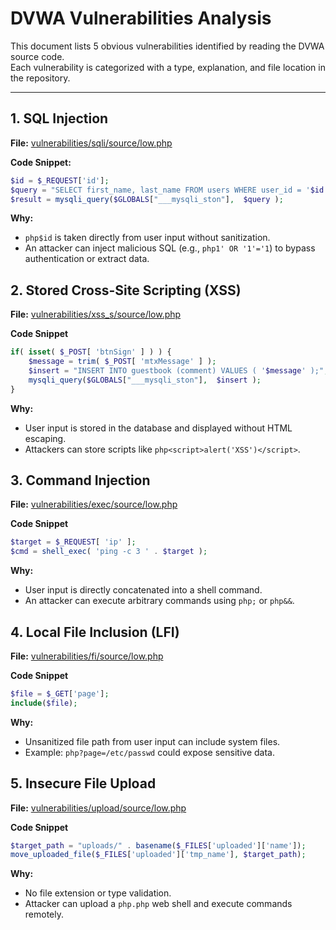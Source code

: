 # DVWA Vulnerabilities Analysis

This document lists 5 obvious vulnerabilities identified by reading the DVWA source code.  
Each vulnerability is categorized with a type, explanation, and file location in the repository.

---

## 1. SQL Injection
**File:** [vulnerabilities/sqli/source/low.php](https://github.com/digininja/DVWA/blob/master/vulnerabilities/sqli/source/low.php)

**Code Snippet:**  
```php
$id = $_REQUEST['id'];
$query = "SELECT first_name, last_name FROM users WHERE user_id = '$id';";
$result = mysqli_query($GLOBALS["___mysqli_ston"],  $query );
```

**Why:**
- ```php$id``` is taken directly from user input without sanitization.
- An attacker can inject malicious SQL (e.g., ```php1' OR '1'='1```) to bypass authentication or extract data.


## 2. Stored Cross-Site Scripting (XSS)
**File:** [vulnerabilities/xss_s/source/low.php](https://github.com/digininja/DVWA/blob/master/vulnerabilities/xss_s/source/low.php)

**Code Snippet**
```php
if( isset( $_POST[ 'btnSign' ] ) ) {
    $message = trim( $_POST[ 'mtxMessage' ] );
    $insert = "INSERT INTO guestbook (comment) VALUES ( '$message' );";
    mysqli_query($GLOBALS["___mysqli_ston"],  $insert );
}
```

**Why:**
- User input is stored in the database and displayed without HTML escaping.
- Attackers can store scripts like ```php<script>alert('XSS')</script>```. 


## 3. Command Injection
**File:** [vulnerabilities/exec/source/low.php](https://github.com/digininja/DVWA/blob/master/vulnerabilities/exec/source/low.php)

**Code Snippet**
```php
$target = $_REQUEST[ 'ip' ];
$cmd = shell_exec( 'ping -c 3 ' . $target );
```

**Why:**
- User input is directly concatenated into a shell command.
- An attacker can execute arbitrary commands using ```php;``` or ```php&&```.


## 4. Local File Inclusion (LFI)
**File:** [vulnerabilities/fi/source/low.php](https://github.com/digininja/DVWA/blob/master/vulnerabilities/fi/source/low.php)

**Code Snippet**
```php
$file = $_GET['page'];
include($file);
```

**Why:**
- Unsanitized file path from user input can include system files.
- Example: ```php?page=/etc/passwd``` could expose sensitive data.


## 5. Insecure File Upload
**File:** [vulnerabilities/upload/source/low.php](https://github.com/digininja/DVWA/blob/master/vulnerabilities/upload/source/low.php)

**Code Snippet**
```php
$target_path = "uploads/" . basename($_FILES['uploaded']['name']);
move_uploaded_file($_FILES['uploaded']['tmp_name'], $target_path);
```
**Why:**
- No file extension or type validation.
- Attacker can upload a ```php.php``` web shell and execute commands remotely.
